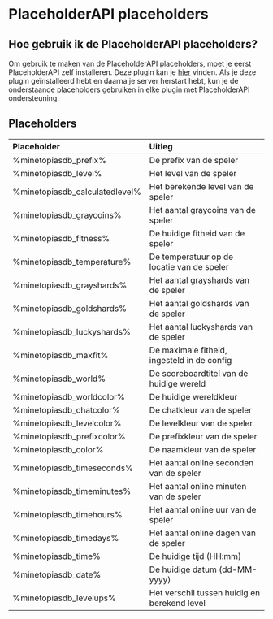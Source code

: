 # PlaceholderAPI placeholders

## Hoe gebruik ik de PlaceholderAPI placeholders?

Om gebruik te maken van de PlaceholderAPI placeholders, moet je eerst PlaceholderAPI zelf installeren. Deze plugin kan je [hier](https://www.spigotmc.org/resources/placeholderapi.6245/) vinden. Als je deze plugin geïnstalleerd hebt en daarna je server herstart hebt, kun je de onderstaande placeholders gebruiken in elke plugin met PlaceholderAPI ondersteuning.

## Placeholders

| Placeholder                    | Uitleg                                       |
| :---------------               | :----------------                            |
| %minetopiasdb_prefix%          | De prefix van de speler                      |
| %minetopiasdb_level%           | Het level van de speler                      |
| %minetopiasdb_calculatedlevel% | Het berekende level van de speler            |
| %minetopiasdb_graycoins%       | Het aantal graycoins van de speler           |
| %minetopiasdb_fitness%         | De huidige fitheid van de speler             |
| %minetopiasdb_temperature%     | De temperatuur op de locatie van de speler   |
| %minetopiasdb_grayshards%      | Het aantal grayshards van de speler          |
| %minetopiasdb_goldshards%      | Het aantal goldshards van de speler          |
| %minetopiasdb_luckyshards%     | Het aantal luckyshards van de speler         |
| %minetopiasdb_maxfit%          | De maximale fitheid, ingesteld in de config  |
| %minetopiasdb_world%           | De scoreboardtitel van de huidige wereld     |
| %minetopiasdb_worldcolor%      | De huidige wereldkleur                       |
| %minetopiasdb_chatcolor%       | De chatkleur van de speler                   |
| %minetopiasdb_levelcolor%      | De levelkleur van de speler                  |
| %minetopiasdb_prefixcolor%     | De prefixkleur van de speler                 |
| %minetopiasdb_color%           | De naamkleur van de speler                   |
| %minetopiasdb_timeseconds%     | Het aantal online seconden van de speler     |
| %minetopiasdb_timeminutes%     | Het aantal online minuten van de speler      |
| %minetopiasdb_timehours%       | Het aantal online uur van de speler          |
| %minetopiasdb_timedays%        | Het aantal online dagen van de speler        |
| %minetopiasdb_time%            | De huidige tijd (HH:mm)                      |
| %minetopiasdb_date%            | De huidige datum (dd-MM-yyyy)                |
| %minetopiasdb_levelups%        | Het verschil tussen huidig en berekend level |
